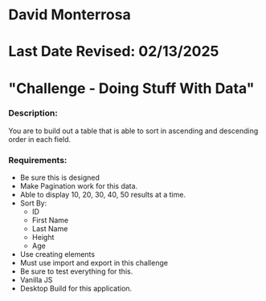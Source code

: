 # David Monterrosa
# Last Date Revised: 02/13/2025
# "Challenge - Doing Stuff With Data"
### Description:
You are to build out a table that is able to sort in ascending and descending order in each field.

### Requirements:
- Be sure this is designed
- Make Pagination work for this data.
- Able to display 10, 20, 30, 40, 50 results at a time.
- Sort By:
    + ID
    + First Name
    + Last Name
    + Height
    + Age
- Use creating elements
- Must use import and export in this challenge
- Be sure to test everything for this.
- Vanilla JS
- Desktop Build for this application.